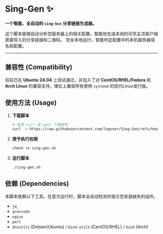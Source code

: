 # Sing-Gen ✨

**一个智能、全自动的 `sing-box` 分享链接生成器。**

这个脚本能够自动分析您服务器上的相关配置，智能地生成本地的可供主流客户端直接导入的分享链接和二维码。
完全本地运行，智能判定配置中的本机服务器域名和配置。

---

## 兼容性 (Compatibility)

目前已在 **Ubuntu 24.04** 上测试通过，并加入了对 **CentOS/RHEL/Fedora** 和 **Arch Linux** 的兼容支持。理论上兼容所有使用 `systemd` 的现代Linux发行版。

## 使用方法 (Usage)

1.  **下载脚本**
    ```bash
    # 使用 curl 或 wget 下载脚本
    curl -o https://raw.githubusercontent.com/logover/Sing-Gen/refs/heads/main/SingGen.sh
    ```

2.  **授予执行权限**
    ```bash
    chmod +x sing-gen.sh
    ```

3.  **运行脚本**
    ```bash
    ./sing-gen.sh
    ```

## 依赖 (Dependencies)
本脚本依赖以下工具。在首次运行时，脚本会自动检测并提示您安装缺失的组件。

* `jq`
* `qrencode`
* `nginx`
* `perl`
* `dnsutils` (Debian/Ubuntu) / `bind-utils` (CentOS/RHEL) / `bind` (Arch)
